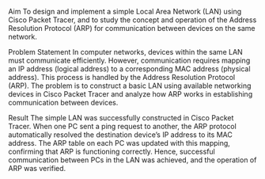 Aim
To design and implement a simple Local Area Network (LAN) using Cisco Packet
Tracer, and to study the concept and operation of the Address Resolution Protocol
(ARP) for communication between devices on the same network.

Problem Statement
In computer networks, devices within the same LAN must communicate efficiently. However, communication requires mapping an IP address (logical address) to a
corresponding MAC address (physical address). This process is handled by the
Address Resolution Protocol (ARP). The problem is to construct a basic LAN using
available networking devices in Cisco Packet Tracer and analyze how ARP works in
establishing communication between devices.

Result
The simple LAN was successfully constructed in Cisco Packet Tracer. When one PC
sent a ping request to another, the ARP protocol automatically resolved the
destination device’s IP address to its MAC address. The ARP table on each PC was
updated with this mapping, confirming that ARP is functioning correctly. Hence, successful communication between PCs in the LAN was achieved, and the operation
of ARP was verified.
